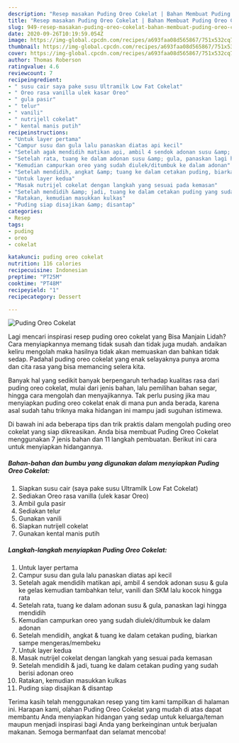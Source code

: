 ```yaml
---
description: "Resep masakan Puding Oreo Cokelat | Bahan Membuat Puding Oreo Cokelat Yang Menggugah Selera"
title: "Resep masakan Puding Oreo Cokelat | Bahan Membuat Puding Oreo Cokelat Yang Menggugah Selera"
slug: 949-resep-masakan-puding-oreo-cokelat-bahan-membuat-puding-oreo-cokelat-yang-menggugah-selera
date: 2020-09-26T10:19:59.054Z
image: https://img-global.cpcdn.com/recipes/a693faa08d565867/751x532cq70/puding-oreo-cokelat-foto-resep-utama.jpg
thumbnail: https://img-global.cpcdn.com/recipes/a693faa08d565867/751x532cq70/puding-oreo-cokelat-foto-resep-utama.jpg
cover: https://img-global.cpcdn.com/recipes/a693faa08d565867/751x532cq70/puding-oreo-cokelat-foto-resep-utama.jpg
author: Thomas Roberson
ratingvalue: 4.6
reviewcount: 7
recipeingredient:
- " susu cair saya pake susu Ultramilk Low Fat Cokelat"
- " Oreo rasa vanilla ulek kasar Oreo"
- " gula pasir"
- " telur"
- " vanili"
- " nutrijell cokelat"
- " kental manis putih"
recipeinstructions:
- "Untuk layer pertama"
- "Campur susu dan gula lalu panaskan diatas api kecil"
- "Setelah agak mendidih matikan api, ambil 4 sendok adonan susu &amp; gula ke gelas kemudian tambahkan telur, vanili dan SKM lalu kocok hingga rata"
- "Setelah rata, tuang ke dalam adonan susu &amp; gula, panaskan lagi hingga mendidih"
- "Kemudian campurkan oreo yang sudah diulek/ditumbuk ke dalam adonan"
- "Setelah mendidih, angkat &amp; tuang ke dalam cetakan puding, biarkan sampe mengeras/membeku"
- "Untuk layer kedua"
- "Masak nutrijel cokelat dengan langkah yang sesuai pada kemasan"
- "Setelah mendidih &amp; jadi, tuang ke dalam cetakan puding yang sudah berisi adonan oreo"
- "Ratakan, kemudian masukkan kulkas"
- "Puding siap disajikan &amp; disantap"
categories:
- Resep
tags:
- puding
- oreo
- cokelat

katakunci: puding oreo cokelat 
nutrition: 116 calories
recipecuisine: Indonesian
preptime: "PT25M"
cooktime: "PT48M"
recipeyield: "1"
recipecategory: Dessert

---
```



![Puding Oreo Cokelat](https://img-global.cpcdn.com/recipes/a693faa08d565867/751x532cq70/puding-oreo-cokelat-foto-resep-utama.jpg)

Lagi mencari inspirasi resep puding oreo cokelat yang Bisa Manjain Lidah? Cara menyiapkannya memang tidak susah dan tidak juga mudah. andaikan keliru mengolah maka hasilnya tidak akan memuaskan dan bahkan tidak sedap. Padahal puding oreo cokelat yang enak selayaknya punya aroma dan cita rasa yang bisa memancing selera kita.

Banyak hal yang sedikit banyak berpengaruh terhadap kualitas rasa dari puding oreo cokelat, mulai dari jenis bahan, lalu pemilihan bahan segar, hingga cara mengolah dan menyajikannya. Tak perlu pusing jika mau menyiapkan puding oreo cokelat enak di mana pun anda berada, karena asal sudah tahu triknya maka hidangan ini mampu jadi suguhan istimewa.




Di bawah ini ada beberapa tips dan trik praktis dalam mengolah puding oreo cokelat yang siap dikreasikan. Anda bisa membuat Puding Oreo Cokelat menggunakan 7 jenis bahan dan 11 langkah pembuatan. Berikut ini cara untuk menyiapkan hidangannya.

<!--inarticleads1-->

##### Bahan-bahan dan bumbu yang digunakan dalam menyiapkan Puding Oreo Cokelat:

1. Siapkan  susu cair (saya pake susu Ultramilk Low Fat Cokelat)
1. Sediakan  Oreo rasa vanilla (ulek kasar Oreo)
1. Ambil  gula pasir
1. Sediakan  telur
1. Gunakan  vanili
1. Siapkan  nutrijell cokelat
1. Gunakan  kental manis putih




<!--inarticleads2-->

##### Langkah-langkah menyiapkan Puding Oreo Cokelat:

1. Untuk layer pertama
1. Campur susu dan gula lalu panaskan diatas api kecil
1. Setelah agak mendidih matikan api, ambil 4 sendok adonan susu &amp; gula ke gelas kemudian tambahkan telur, vanili dan SKM lalu kocok hingga rata
1. Setelah rata, tuang ke dalam adonan susu &amp; gula, panaskan lagi hingga mendidih
1. Kemudian campurkan oreo yang sudah diulek/ditumbuk ke dalam adonan
1. Setelah mendidih, angkat &amp; tuang ke dalam cetakan puding, biarkan sampe mengeras/membeku
1. Untuk layer kedua
1. Masak nutrijel cokelat dengan langkah yang sesuai pada kemasan
1. Setelah mendidih &amp; jadi, tuang ke dalam cetakan puding yang sudah berisi adonan oreo
1. Ratakan, kemudian masukkan kulkas
1. Puding siap disajikan &amp; disantap




Terima kasih telah menggunakan resep yang tim kami tampilkan di halaman ini. Harapan kami, olahan Puding Oreo Cokelat yang mudah di atas dapat membantu Anda menyiapkan hidangan yang sedap untuk keluarga/teman maupun menjadi inspirasi bagi Anda yang berkeinginan untuk berjualan makanan. Semoga bermanfaat dan selamat mencoba!
